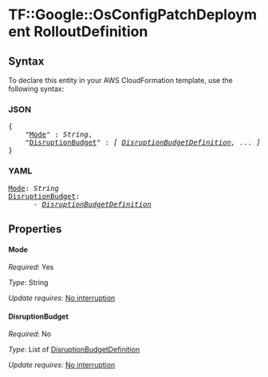 # TF::Google::OsConfigPatchDeployment RolloutDefinition

## Syntax

To declare this entity in your AWS CloudFormation template, use the following syntax:

### JSON

<pre>
{
    "<a href="#mode" title="Mode">Mode</a>" : <i>String</i>,
    "<a href="#disruptionbudget" title="DisruptionBudget">DisruptionBudget</a>" : <i>[ <a href="disruptionbudgetdefinition.md">DisruptionBudgetDefinition</a>, ... ]</i>
}
</pre>

### YAML

<pre>
<a href="#mode" title="Mode">Mode</a>: <i>String</i>
<a href="#disruptionbudget" title="DisruptionBudget">DisruptionBudget</a>: <i>
      - <a href="disruptionbudgetdefinition.md">DisruptionBudgetDefinition</a></i>
</pre>

## Properties

#### Mode

_Required_: Yes

_Type_: String

_Update requires_: [No interruption](https://docs.aws.amazon.com/AWSCloudFormation/latest/UserGuide/using-cfn-updating-stacks-update-behaviors.html#update-no-interrupt)

#### DisruptionBudget

_Required_: No

_Type_: List of <a href="disruptionbudgetdefinition.md">DisruptionBudgetDefinition</a>

_Update requires_: [No interruption](https://docs.aws.amazon.com/AWSCloudFormation/latest/UserGuide/using-cfn-updating-stacks-update-behaviors.html#update-no-interrupt)

